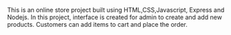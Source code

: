 This is an online store project built using HTML,CSS,Javascript, Express and Nodejs. In this project, interface is created for admin to create and add new products.
Customers can add items to cart and place the order. 
